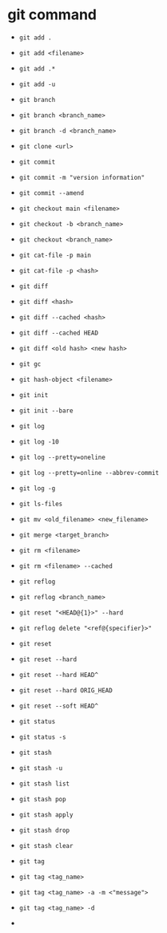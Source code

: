 # git command

- `git add .`
- `git add <filename>`
- `git add .*`
- `git add -u`
- `git branch`
- `git branch <branch_name>`
- `git branch -d <branch_name>`
- `git clone <url>`
- `git commit`
- `git commit -m "version information"`
- `git commit --amend`
- `git checkout main <filename>`
- `git checkout -b <branch_name>`
- `git checkout <branch_name>`
- `git cat-file -p main`
- `git cat-file -p <hash>`
- `git diff`
- `git diff <hash>`
- `git diff --cached <hash>`
- `git diff --cached HEAD`
- `git diff <old hash> <new hash>`
- `git gc`
- `git hash-object <filename>`
- `git init`
- `git init --bare`
- `git log`
- `git log -10`
- `git log --pretty=oneline`
- `git log --pretty=online --abbrev-commit`
- `git log -g`
- `git ls-files`
- `git mv <old_filename> <new_filename>`
- `git merge <target_branch>`
- `git rm <filename>`
- `git rm <filename> --cached`
- `git reflog`
- `git reflog <branch_name>`
- `git reset "<HEAD@{1}>" --hard`
- `git reflog delete "<ref@{specifier}>"`
- `git reset`
- `git reset --hard`
- `git reset --hard HEAD^`
- `git reset --hard ORIG_HEAD`
- `git reset --soft HEAD^`
- `git status`
- `git status -s`
- `git stash`
- `git stash -u`
- `git stash list`
- `git stash pop`
- `git stash apply`
- `git stash drop`
- `git stash clear`
- `git tag`
- `git tag <tag_name>`
- `git tag <tag_name> -a -m <"message">`
- `git tag <tag_name> -d`

-

